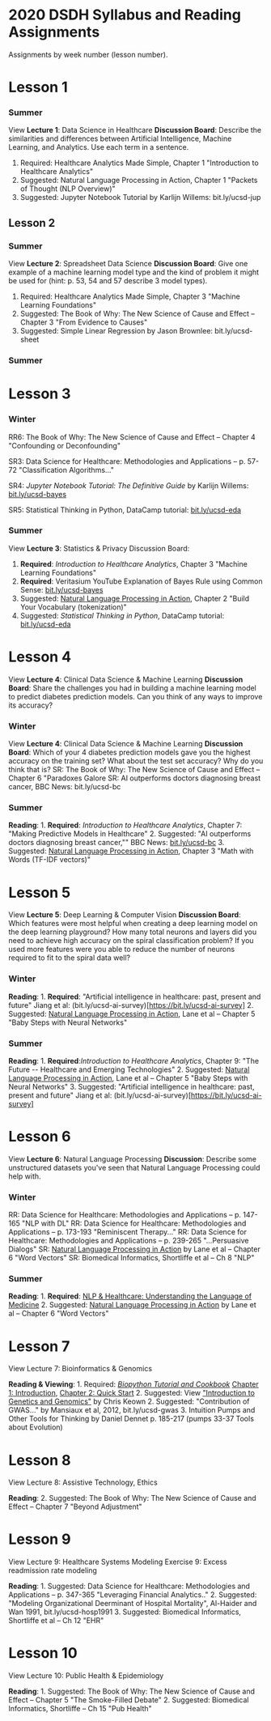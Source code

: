 # 2020 DSDH Syllabus and Reading Assignments

Assignments by week number (lesson number).

# Lesson 1

### Summer

View **Lecture 1**: Data Science in Healthcare
**Discussion Board**:
    Describe the similarities and differences between Artificial Intelligence, Machine Learning, and Analytics. Use each term in a sentence.
1. Required: Healthcare Analytics Made Simple, Chapter 1 "Introduction to Healthcare Analytics"
2. Suggested: Natural Language Processing in Action, Chapter 1 "Packets of Thought (NLP Overview)"
3. Suggested: Jupyter Notebook Tutorial by Karlijn Willems: bit.ly/ucsd-jup
## Lesson 2

### Summer

View **Lecture 2**: Spreadsheet Data Science
**Discussion Board**:
    Give one example of a machine learning model type and the kind of problem it might be used for (hint: p. 53, 54 and 57 describe 3 model types).
1. Required:  Healthcare Analytics Made Simple, Chapter 3 "Machine Learning Foundations"
2. Suggested:  The Book of Why: The New Science of Cause and Effect – Chapter 3 "From Evidence to Causes"
3. Suggested:  Simple Linear Regression by Jason Brownlee: bit.ly/ucsd-sheet

### Summer

# Lesson 3

### Winter


RR6: The Book of Why: The New Science of Cause and Effect – Chapter 4 "Confounding or Deconfounding"

SR3: Data Science for Healthcare: Methodologies and Applications – p. 57-72 "Classification Algorithms..."

SR4: _Jupyter Notebook Tutorial: The Definitive Guide_ by Karlijn Willems: [bit.ly/ucsd-bayes](https://bit.ly/ucsd-bayes)

SR5: Statistical Thinking in Python, DataCamp tutorial: [bit.ly/ucsd-eda](https://bit.ly/ucsd-eda)

### Summer

View **Lecture 3**: Statistics & Privacy
Discussion Board:

1. **Required**: _Introduction to Healthcare Analytics_, Chapter 3 "Machine Learning Foundations"
2. **Required**: Veritasium YouTube Explanation of Bayes Rule using Common Sense: [bit.ly/ucsd-bayes](https://bit.ly/ucsd-bayes)
3. Suggested: [Natural Language Processing in Action](https://www.manning.com/books/natural-language-processing-in-action), Chapter 2 "Build Your Vocabulary (tokenization)"
4. Suggested: _Statistical Thinking in Python_, DataCamp tutorial: [bit.ly/ucsd-eda](https://bit.ly/ucsd-eda)

# Lesson 4

View **Lecture 4**: Clinical Data Science & Machine Learning
**Discussion Board**:
    Share the challenges you had in building a machine learning model to predict diabetes prediction models. Can you think of any ways to improve its accuracy?

### Winter

View **Lecture 4**: Clinical Data Science & Machine Learning
**Discussion Board**:
    Which of your 4 diabetes prediction models gave you the highest accuracy on the training set? What about the test set accuracy? Why do you think that is?
SR:  The Book of Why: The New Science of Cause and Effect – Chapter 6 "Paradoxes Galore
SR:  AI outperforms doctors diagnosing breast cancer, BBC News: bit.ly/ucsd-bc

### Summer

**Reading**:
    1. **Required**: _Introduction to Healthcare Analytics_, Chapter 7: "Making Predictive Models in Healthcare"
    2. Suggested: "AI outperforms doctors diagnosing breast cancer,"" BBC News: [bit.ly/ucsd-bc](https://bit.ly/ucsd-bc)
    3. Suggested: [Natural Language Processing in Action](https://www.manning.com/books/natural-language-processing-in-action), Chapter 3 "Math with Words (TF-IDF vectors)"

# Lesson 5

View **Lecture 5**: Deep Learning & Computer Vision
**Discussion Board**:
    Which features were most helpful when creating a deep learning model on the deep learning playground? How many total neurons and layers did you need to achieve high accuracy on the spiral classification problem? If you used more features were you able to reduce the number of neurons required to fit to the spiral data well?

### Winter

**Reading**:
    1. **Required**: "Artificial intelligence in healthcare: past, present and future" Jiang et al: (bit.ly/ucsd-ai-survey)[https://bit.ly/ucsd-ai-survey]
    2. Suggested: [Natural Language Processing in Action](https://www.manning.com/books/natural-language-processing-in-action), Lane et al – Chapter 5 "Baby Steps with Neural Networks"

### Summer

**Reading**:
    1. **Required**:_Introduction to Healthcare Analytics_, Chapter 9: "The Future -- Healthcare and Emerging Technologies"
    2. Suggested: [Natural Language Processing in Action](https://www.manning.com/books/natural-language-processing-in-action), Lane et al – Chapter 5 "Baby Steps with Neural Networks"
    3. Suggested: "Artificial intelligence in healthcare: past, present and future" Jiang et al: (bit.ly/ucsd-ai-survey)[https://bit.ly/ucsd-ai-survey]

# Lesson 6

View **Lecture 6**: Natural Language Processing
**Discussion**:
    Describe some unstructured datasets you've seen that Natural Language Processing could help with.

### Winter

RR:  Data Science for Healthcare: Methodologies and Applications – p. 147-165 "NLP with DL"
RR:  Data Science for Healthcare: Methodologies and Applications – p. 173-193 "Reminiscent Therapy..."
RR:  Data Science for Healthcare: Methodologies and Applications – p. 239-265 "...Persuasive Dialogs"
SR: [Natural Language Processing in Action](https://www.manning.com/books/natural-language-processing-in-action) by Lane et al – Chapter 6 "Word Vectors"
SR: Biomedical Informatics, Shortliffe et al – Ch 8 "NLP"

### Summer

**Reading**:
    1. **Required**: [NLP & Healthcare: Understanding the Language of Medicine](https://medium.com/curai-tech/nlp-healthcare-understanding-the-language-of-medicine-e9917bbf49e7)
    2. Suggested: [Natural Language Processing in Action](https://www.manning.com/books/natural-language-processing-in-action) by Lane et al – Chapter 6 "Word Vectors"

# Lesson 7

View Lecture 7: Bioinformatics & Genomics

**Reading & Viewing**:
    1. Required: [_Biopython Tutorial and Cookbook_](http://biopython.org/DIST/docs/tutorial/Tutorial.html) [Chapter 1: Introduction](http://biopython.org/DIST/docs/tutorial/Tutorial.html#sec2), [Chapter 2: Quick Start](http://biopython.org/DIST/docs/tutorial/Tutorial.html#sec7)
    2. Suggested: View ["Introduction to Genetics and Genomics"](https://youtu.be/NT9hBuBAexg) by Chris Keown
    2. Suggested: "Contribution of GWAS..." by Mansiaux et al, 2012, bit.ly/ucsd-gwas
    3.  Intuition Pumps and Other Tools for Thinking by Daniel Dennet p. 185-217 (pumps 33-37 Tools about Evolution)

# Lesson 8

View Lecture 8: Assistive Technology, Ethics

**Reading**:
    2. Suggested: The Book of Why: The New Science of Cause and Effect – Chapter 7 "Beyond Adjustment"

# Lesson 9

View Lecture 9: Healthcare Systems Modeling
Exercise 9: Excess readmission rate modeling

**Reading**:
    1. Suggested: Data Science for Healthcare: Methodologies and Applications – p. 347-365 "Leveraging Financial Analytics.."
    2. Suggested: "Modeling Organizational Deerminant of Hospital Mortality", Al-Haider and Wan 1991, bit.ly/ucsd-hosp1991
    3. Suggested: Biomedical Informatics, Shortliffe et al – Ch 12 "EHR"

# Lesson 10

View Lecture 10: Public Health & Epidemiology

**Reading**:
    1. Suggested:  The Book of Why: The New Science of Cause and Effect – Chapter 5 "The Smoke-Filled Debate"
    2. Suggested:  Biomedical Informatics, Shortliffe – Ch 15 "Pub Health"
